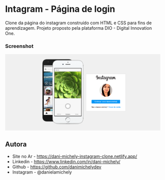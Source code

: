 # Intagram - Página de login

Clone da página do instagram construído com HTML e CSS para fins de aprendizagem. Projeto proposto pela plataforma DIO - Digital Innovation One.



### Screenshot

![](./screencapture.png)





## Autora

- Site no Ar - https://dani-michely-instagram-clone.netlify.app/
- Linkedin - https://www.linkedin.com/in/dani-michely/
- Github - https://github.com/danimichelydev
- Instagram - @danielamichely
